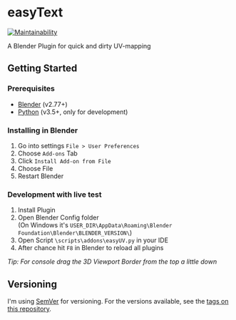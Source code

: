 # easyText

[![Maintainability](https://api.codeclimate.com/v1/badges/f371e8a2ba7adfde3013/maintainability)](https://codeclimate.com/github/micschwarz/easyUV/maintainability)

A Blender Plugin for quick and dirty UV-mapping

## Getting Started
### Prerequisites

* [Blender](https://www.blender.org/) (v2.77+)
* [Python](https://www.python.org/) (v3.5+, only for development)

### Installing in Blender

1. Go into settings ``File > User Preferences``
2. Choose ``Add-ons`` Tab
3. Click ``Install Add-on from File``
4. Choose File
5. Restart Blender

### Development with live test

1. Install Plugin
2. Open Blender Config folder <br/>
   (On Windows it's `USER_DIR\AppData\Roaming\Blender Foundation\Blender\BLENDER_VERSION\`)
3. Open Script `\scripts\addons\easyUV.py` in your IDE
4. After chance hit `F8` in Blender to reload all plugins

_Tip: For console drag the 3D Viewport Border from the top a little down_

## Versioning

I'm using [SemVer](http://semver.org/) for versioning. For the versions available, see the [tags on this repository](https://github.com/your/project/tags). 